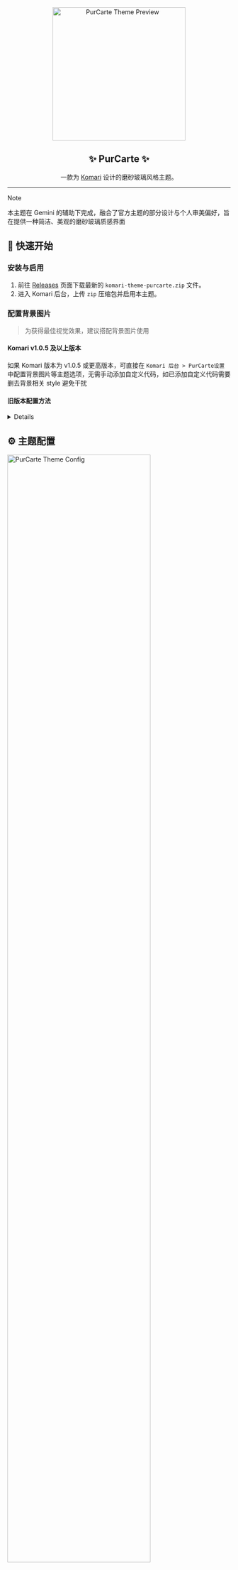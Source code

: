 <div align="center">

<img width="300" src="./cover.png" alt="PurCarte Theme Preview">

## ✨ PurCarte ✨

一款为 [Komari](https://github.com/komari-monitor/komari) 设计的磨砂玻璃风格主题。

</div>

---

> [!NOTE]
> 本主题在 Gemini 的辅助下完成，融合了官方主题的部分设计与个人审美偏好，旨在提供一种简洁、美观的磨砂玻璃质感界面

## 🚀 快速开始

### 安装与启用

1.  前往 [Releases](https://github.com/Montia37/komari-theme-purcarte/releases) 页面下载最新的 `komari-theme-purcarte.zip` 文件。
2.  进入 Komari 后台，上传 `zip` 压缩包并启用本主题。

### 配置背景图片

> 为获得最佳视觉效果，建议搭配背景图片使用

#### Komari v1.0.5 及以上版本

如果 Komari 版本为 v1.0.5 或更高版本，可直接在 `Komari 后台 > PurCarte设置` 中配置背景图片等主题选项，无需手动添加自定义代码，如已添加自定义代码需要删去背景相关 style 避免干扰

#### 旧版本配置方法

<details>

对于旧版本，请在 `Komari 后台 > 设置 > 站点 > 自定义 Body` 处添加以下代码并保存：

```html
<style>
  /* 自定义背景图片 */
  body::before {
    content: "";
    position: fixed;
    top: 0;
    left: 0;
    width: 100%;
    height: 100%;
    z-index: -1;
    background: url(https://i.yon.li/w/682f73d97eade.png) center/cover no-repeat;
  }
</style>
```

</details>

## ⚙️ 主题配置

<img width="80%" src="./public/examples/PurCarte-Theme-Config.png" alt="PurCarte Theme Config">

本主题支持通过 Komari 后台进行详细配置，所有可用选项如下：

#### 样式调整

- **主要内容宽度** (`mainWidth`)
  - **类型:** `number`
  - **默认值:** `85`
  - **说明:** 调整主要内容的最大宽度，单位为视口宽度的百分比（vw），建议值为 80-90

- **桌面端背景图片链接** (`backgroundImage`)
  - **类型:** `string`
  - **默认值:** `/assets/Moonlit-Scenery.webp`
  - **说明:** 目前支持单张背景图片或图片api，使用“|”分隔亮色模式和暗色模式，填写单个则同时用于亮暗模式，请自行测试（eg: `https://test.com/1.png`）

- **移动端背景图片链接** (`backgroundImageMobile`)
  - **类型:** `string`
  - **默认值:** `(空)`
  - **说明:** 移动端背景图片链接，与桌面端一样区分亮暗模式，留空则使用桌面端背景

- **启用视频背景** (`enableVideoBackground`)
  - **类型:** `switch`
  - **默认值:** `false`
  - **说明:** 启用后将使用视频作为背景

- **桌面端视频背景链接** (`videoBackgroundUrl`)
  - **类型:** `string`
  - **默认值:** `/assets/LanternRivers_1080p15fps2Mbps3s.mp4`
  - **说明:** 视频背景链接（eg: `https://test.com/1.mp4`），使用“|”分隔亮色模式和暗色模式，填写单个则同时用于亮暗模式，建议使用无声视频，且视频文件较大时可能会影响加载速度

- **移动端视频背景链接** (`videoBackgroundUrlMobile`)
  - **类型:** `string`
  - **默认值:** `(空)`
  - **说明:** 移动端视频背景链接，与桌面端一样区分亮暗模式，留空则使用桌面端视频

- **启用磨砂玻璃效果** (`enableBlur`)
  - **类型:** `switch`
  - **默认值:** `true`
  - **说明:** 启用后将使主要容器拥有磨砂玻璃效果

- **磨砂玻璃模糊值** (`blurValue`)
  - **类型:** `number`
  - **默认值:** `10`
  - **说明:** 调整模糊值大小，数值越大模糊效果越明显，建议值为 5-20，为 0 则表示不启用模糊效果

- **磨砂玻璃背景色** (`blurBackgroundColor`)
  - **类型:** `string`
  - **默认值:** `rgba(255, 255, 255, 0.5)|rgba(0, 0, 0, 0.5)`
  - **说明:** 调整模糊背景色，推荐 rgba 颜色值（eg: rgba(255, 255, 255, 0.5)|rgba(0, 0, 0, 0.5)），使用“|”分隔亮色模式和暗色模式的颜色值，填写单个则同时用于亮暗模式

- **启用标签透明背景** (`enableTransparentTags`)
  - **类型:** `switch`
  - **默认值:** `true`
  - **说明:** 启用后标签将使用较为透明的背景色，当背景情况复杂导致标签难以辨识时建议关闭

- **标签默认颜色列表** (`tagDefaultColorList`)
  - **类型:** `string`
  - **默认值:** `ruby,gray,gold,bronze,brown,yellow,amber,orange,tomato,red`
  - **说明:** 标签默认颜色列表，展示的标签将按顺序调用该颜色池，逗号分隔（可用的颜色列表请参考：[Radix Color](https://www.radix-ui.com/themes/docs/theme/color)，改完没有生效则说明填写有误）

- **默认主题颜色** (`selectThemeColor`)
  - **类型:** `select`
  - **默认值:** `violet`
  - **说明:** 设置默认主题颜色，颜色对照请参考：[Radix Color](https://www.radix-ui.com/themes/docs/theme/color)

#### 浏览器本地存储配置

- **启用 localStorage 配置** (`enableLocalStorage`)
  - **类型:** `switch`
  - **默认值:** `true`
  - **说明:** 启用后将优先使用用户浏览器本地配置的视图和外观设置。关闭后将强制使用下方的主题配置，本地可调整但刷新即恢复

- **默认展示视图** (`selectedDefaultView`)
  - **类型:** `select`
  - **默认值:** `grid`
  - **说明:** 设置默认展示视图为网格或表格

- **默认外观** (`selectedDefaultAppearance`)
  - **类型:** `select`
  - **默认值:** `system`
  - **说明:** 设置默认外观为浅色、深色或系统主题

- **状态卡片显示控制** (`statusCardsVisibility`)
  - **类型:** `string`
  - **默认值:** `currentTime:true,currentOnline:true,regionOverview:true,trafficOverview:true,networkSpeed:true`
  - **说明:** 控制状态卡片的显示与隐藏，格式为 卡片名称:显示状态（true/false），多个卡片使用逗号分隔，支持的卡片名称包括 currentTime（当前时间）, currentOnline（当前在线）, regionOverview（点亮地区）, trafficOverview（流量概览）, networkSpeed（网络速率）

#### 标题栏设置

- **启用标题栏左侧 Logo** (`enableLogo`)
  - **类型:** `switch`
  - **默认值:** `false`
  - **说明:** 启用后默认在标题栏左侧显示 Logo

- **Logo 图片链接** (`logoUrl`)
  - **类型:** `string`
  - **默认值:** `/assets/logo.png`
  - **说明:** Logo 图片链接（eg: `https://test.com/logo.png`）

- **启用标题栏标题** (`enableTitle`)
  - **类型:** `switch`
  - **默认值:** `true`
  - **说明:** 启用后默认在顶栏左侧显示标题

- **标题栏标题文本** (`titleText`)
  - **类型:** `string`
  - **默认值:** `(空)`
  - **说明:** 标题栏左侧显示的文本（留空则使用站点标题）

- **启用搜索按钮** (`enableSearchButton`)
  - **类型:** `switch`
  - **默认值:** `true`
  - **说明:** 启用后默认在标题栏右侧显示搜索按钮

- **启用管理按钮** (`enableAdminButton`)
  - **类型:** `switch`
  - **默认值:** `true`
  - **说明:** 启用后默认在标题栏右侧显示管理按钮

#### 内容设置

- **启用 JSON-RPC2 API 适配（实验性，未完全支持特性）** (`enableJsonRPC2Api`)
  - **类型:** `switch`
  - **默认值:** `false`
  - **说明:** 启用后将在支持的 Komari 版本（>=1.0.7）优先使用 JSON-RPC2 API 获取数据，以提升兼容性和性能，若出现问题请关闭此选项

- **是否在标题栏中显示统计信息** (`isShowStatsInHeader`)
  - **类型:** `switch`
  - **默认值:** `false`
  - **说明:** 启用后将在标题栏中显示统计信息，仅在大屏桌面端有效，当标题栏空间不足时将恢复原统计栏位置

- **合并分组栏与统计栏** (`mergeGroupsWithStats`)
  - **类型:** `switch`
  - **默认值:** `false`
  - **说明:** 启用后分组栏将合并到统计栏中，并以下拉菜单形式展示

- **启用统计栏** (`enableStatsBar`)
  - **类型:** `switch`
  - **默认值:** `true`
  - **说明:** 启用后默认显示统计栏

- **启用分组栏** (`enableGroupedBar`)
  - **类型:** `switch`
  - **默认值:** `true`
  - **说明:** 启用后默认显示分组栏

- **启用 SWAP 显示** (`enableSwap`)
  - **类型:** `switch`
  - **默认值:** `true`
  - **说明:** 启用后默认显示 SWAP 信息

- **是否在卡片中显示硬件信息栏** (`isShowHWBarInCard`)
  - **类型:** `switch`
  - **默认值:** `true`
  - **说明:** 启用后将在节点卡片中标题栏之下显示硬件信息栏（CPU、内存和硬盘总量）

- **是否在流量进度条下方显示数值** (`isShowValueUnderProgressBar`)
  - **类型:** `switch`
  - **默认值:** `false`
  - **说明:** 启用后将在内存、SWAP、硬盘占用情况进度条下方显示实际占用数值

- **流量进度条样式** (`selectTrafficProgressStyle`)
  - **类型:** `select`
  - **默认值:** `circular`
  - **说明:** 设置流量进度条样式为 circular（环形）或 linear（线形）

- **启用列表视图进度条** (`enableListItemProgressBar`)
  - **类型:** `switch`
  - **默认值:** `true`
  - **说明:** 启用后列表视图中将会显示进度条来表示使用率

#### Instance 设置

- **启用 Instance 详情信息** (`enableInstanceDetail`)
  - **类型:** `switch`
  - **默认值:** `true`
  - **说明:** 启用后默认显示 Instance 详情

- **启用延迟图表** (`enablePingChart`)
  - **类型:** `switch`
  - **默认值:** `true`
  - **说明:** 启用后默认显示延迟图表

- **启用连接断点** (`enableConnectBreaks`)
  - **类型:** `switch`
  - **默认值:** `false`
  - **说明:** 启用后图表中的曲线将会跨过断点形成连续的线条，并使用半透明的垂直参考线来标记断点位置

- **延迟图表最大渲染点数** (`pingChartMaxPoints`)
  - **类型:** `number`
  - **默认值:** `0`
  - **说明:** 设置延迟图表的最大渲染点数来优化图表渲染，0 表示不限制，推荐值为 2000 或更小的值

## 🛠️ 本地开发

1.  **克隆仓库**

    ```bash
    git clone https://github.com/Montia37/komari-theme-purcarte.git
    cd komari-theme-purcarte
    ```

2.  **安装依赖**

    ```bash
    yarn install
    ```

3.  **启动开发服务器**

    ```bash
    yarn dev
    ```

4.  在浏览器中打开 `http://localhost:5173` (或 Vite 提示的其他端口) 即可进行预览和调试。

## 📄 许可证

本项目采用 [MIT License](LICENSE) 授权。
